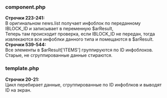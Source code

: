 <h3>component.php</h3>
<b>Строчки 223-241:</b><br>
В оригинальном news.list получает инфоблок по переданному IBLOCK_ID и записывает в переменную $arResult,<br>
Теперь там происходит проверка, если IBLOCK_ID не передан, тогда извлекаются все инфоблки данного типа и помещаются в $arResult.<br>
<b>Строчки 539-544:</b><br>
Все элементы в $arResult['ITEMS'] группируются по ID инфоблоков. Старые, не сгруппированные данные стираются.<br>
<h3>template.php</h3>
<b>Строчки 20-21:</b><br>
Цикл перебирает данные, сгруппированные по ID инфоблков и выводят ID на экран.